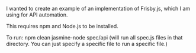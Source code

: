 I wanted to create an example of an implementation of Frisby.js, which I am using for API automation. 


This requires npm and Node.js to be installed.


To run: 
npm clean
jasmine-node spec/api (will run all spec.js files in that directory. You can just specify a specific file to run a specific file.)


